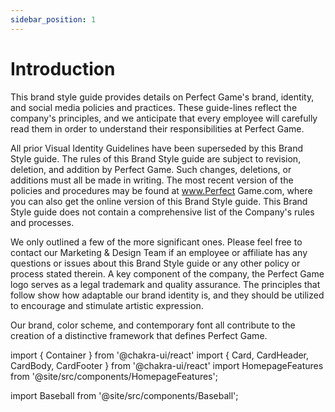 ```yaml
---
sidebar_position: 1
---
```


# Introduction

This brand style guide provides details on Perfect Game's brand, identity, and social media policies and practices. These guide-lines reflect the company's principles, and we anticipate that every employee will carefully read them in order to understand their responsibilities at Perfect Game.

All prior Visual Identity Guidelines have been superseded by this Brand Style guide. The rules of this Brand Style guide are subject to revision, deletion, and addition by Perfect Game. Such changes, deletions, or additions must all be made in writing. The most recent version of the policies and procedures may be found at www.Perfect Game.com, where you can also get the online version of this Brand Style guide. This Brand Style guide does not contain a comprehensive list of the Company's rules and processes.

We only outlined a few of the more significant ones. Please feel free to contact our Marketing & Design Team if an employee or affiliate has any questions or issues about this Brand Style guide or any other policy or process stated therein. A key component of the company, the Perfect Game logo serves as a legal trademark and quality assurance. The principles that follow show how adaptable our brand identity is, and they should be utilized to encourage and stimulate artistic expression.

Our brand, color scheme, and contemporary font all contribute to the creation of a distinctive framework that defines Perfect Game.

import { Container } from '@chakra-ui/react'
import { Card, CardHeader, CardBody, CardFooter } from '@chakra-ui/react'
import HomepageFeatures from '@site/src/components/HomepageFeatures';

import Baseball from '@site/src/components/Baseball';


 <HomepageFeatures></HomepageFeatures>


